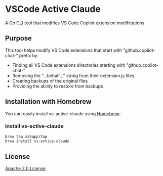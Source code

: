 # VSCode Active Claude

A Go CLI tool that modifies VS Code Copilot extension modifications.

## Purpose

This tool helps modify VS Code extensions that start with "github.copilot-chat-" prefix by:
- Finding all VS Code extensions directories starting with "github.copilot-chat-"
- Removing the "...behalf..." string from their extension.js files
- Creating backups of the original files
- Providing the ability to restore from backups


## Installation with Homebrew

You can easily install vs-active-claude using [Homebrew](https://brew.sh):

### Install vs-active-claude

```sh
brew tap az5app/tap
brew install vs-active-claude
```

## License
[Apache 2.0 License](LICENSE)
